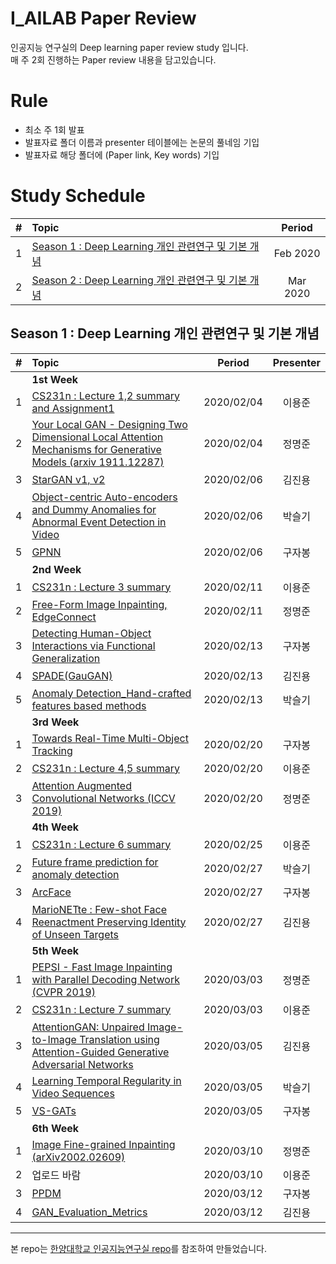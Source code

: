 # I_AILAB Paper Review
 인공지능 연구실의 Deep learning paper review study 입니다.  
매 주 2회 진행하는 Paper review 내용을 담고있습니다.

# Rule

- 최소 주 1회 발표
- 발표자료 폴더 이름과 presenter 테이블에는 논문의 풀네임 기입
- 발표자료 해당 폴더에 (Paper link, Key words) 기입


# Study Schedule

|#  | Topic                                  | Period |
|:--|:---------------------------------------|:---------------:|
|1  | [Season 1 : Deep Learning 개인 관련연구 및 기본 개념](https://github.com/)  | Feb 2020 |
|2  | [Season 2 : Deep Learning 개인 관련연구 및 기본 개념](https://github.com/)  | Mar 2020 |

## Season 1 : Deep Learning 개인 관련연구 및 기본 개념

|#  | Topic                                  | Period | Presenter |
|:--|:---------------------------------------|:---------------:|:---------------:|
||**1st Week**|||
|1  | [CS231n : Lecture 1,2 summary and Assignment1](https://github.com/Runup-AI/paper-review/tree/master/1st-week/CS231n%20summary_LEC1%2C2)  | 2020/02/04 | 이용준
|2  | [Your Local GAN - Designing Two Dimensional Local Attention Mechanisms for Generative Models (arxiv 1911.12287)](https://github.com/Runup-AI/paper-review/tree/master/1st-week/Your%20Local%20GAN%20(1911.12287))  | 2020/02/04 | 정명준
|3  | [StarGAN v1, v2](https://github.com/Runup-AI/paper-review/tree/master/1st-week/StarGAN%20v1%2C12) | 2020/02/06 | 김진용
|4  | [Object-centric Auto-encoders and Dummy Anomalies for Abnormal Event Detection in Video](https://github.com/Runup-AI/paper-review/tree/master/1st-week/Anomaly%20Detection) | 2020/02/06 | 박슬기
|5  | [GPNN](https://github.com/Runup-AI/paper-review/tree/master/1st-week/GPNN) | 2020/02/06 | 구자봉
||**2nd Week**|||
|1  | [CS231n : Lecture 3 summary](https://github.com/Runup-AI/paper-review/tree/master/2nd-week/CS231n%20summary_LEC3)  | 2020/02/11 | 이용준
|2  | [Free-Form Image Inpainting, EdgeConnect](https://github.com/Runup-AI/paper-review/tree/master/2nd-week/Free-Form%20Image%20Inpainting%2C%20EdgeConnect)  | 2020/02/11 | 정명준
|3  | [Detecting Human-Object Interactions via Functional Generalization](https://github.com/Runup-AI/paper-review/tree/master/2nd-week/Detecting%20Human-Object%20Interactions%20via%20Functional%20Generalization)  | 2020/02/13 | 구자봉
|4 |[SPADE(GauGAN)](https://github.com/Runup-AI/paper-review/tree/master/2nd-week/SPADE%20-%20Semantic%20Image%20Synthesis%20with%20Spatially%20Adaptive%20Normalization)| 2020/02/13 | 김진용
|5 |[Anomaly Detection_Hand-crafted features based methods](https://github.com/Runup-AI/paper-review/tree/master/2nd-week/Anomaly%20Detection_Hand-crafted%20features%20based%20methods)| 2020/02/13 | 박슬기
||**3rd Week**|||
|1  | [Towards Real-Time Multi-Object Tracking](https://github.com/Runup-AI/paper-review/tree/master/3rd-week/Towards%20Real-Time%20Multi-Object%20Tracking)  | 2020/02/20 | 구자봉
|2  | [CS231n : Lecture 4,5 summary](https://github.com/Runup-AI/paper-review/tree/master/3rd-week/CS231n%20summary_LEC_4%2C5)  | 2020/02/20 | 이용준
|3  | [Attention Augmented Convolutional Networks (ICCV 2019)](https://github.com/Runup-AI/paper-review/tree/master/3rd-week/Attention%20Augmented%20Convolutional%20Networks)  | 2020/02/20 | 정명준
||**4th Week**||
|1  | [CS231n : Lecture 6 summary](https://github.com/Runup-AI/paper-review/tree/master/4th-week/CS231n%20summary_LEC_6)  | 2020/02/25 | 이용준
|2 |[Future frame prediction for anomaly detection](https://github.com/Runup-AI/paper-review/tree/master/4th-week/Future%20frame%20prediction%20for%20anomaly%20detection)| 2020/02/27 | 박슬기
|3 |[ArcFace](https://github.com/Runup-AI/paper-review/tree/master/4th-week/ArcFace)| 2020/02/27 | 구자봉
|4 |[MarioNETte : Few-shot Face Reenactment Preserving Identity of Unseen Targets](https://github.com/Runup-AI/paper-review/tree/master/4th-week/MarioNETte)| 2020/02/27 | 김진용
||**5th Week**||
|1  | [PEPSI - Fast Image Inpainting with Parallel Decoding Network (CVPR 2019)](https://github.com/Runup-AI/paper-review/tree/master/5th-week/PEPSI%20-%20Fast%20Image%20Inpainting%20with%20Parallel%20Decoding%20Network%20(CVPR%202019))  | 2020/03/03 | 정명준
|2  | [CS231n : Lecture 7 summary](https://github.com/Runup-AI/paper-review/tree/master/5th-week/CS231n%20summary_LEC_7)  | 2020/03/03 | 이용준
|3  | [AttentionGAN: Unpaired Image-to-Image Translation using Attention-Guided Generative Adversarial Networks](https://github.com/Runup-AI/paper-review/tree/master/5th-week/AttentionGAN_V2)  | 2020/03/05 | 김진용
|4  | [Learning Temporal Regularity in Video Sequences](https://github.com/Runup-AI/paper-review/tree/master/5th-week/Learning%20Temporal%20Regularity%20in%20Video%20Sequences)  | 2020/03/05 | 박슬기
|5  | [VS-GATs](https://github.com/Runup-AI/paper-review/tree/master/5th-week/VS-GATs)  | 2020/03/05 | 구자봉
||**6th Week**||
|1  | [Image Fine-grained Inpainting (arXiv2002.02609)](https://github.com/Runup-AI/paper-review/tree/master/6th-week/Image%20Fine-grained%20Inpainting)  | 2020/03/10 | 정명준
|2  | 업로드 바람  | 2020/03/10 | 이용준
|3  | [PPDM](https://github.com/Runup-AI/paper-review/tree/master/6th-week/PPDM)  | 2020/03/12 | 구자봉
|4  | [GAN_Evaluation_Metrics](https://github.com/Runup-AI/paper-review/tree/master/6th-week/GAN_Evaluation_Metrics)  | 2020/03/12 | 김진용
---

 
 본 repo는 [한양대학교 인공지능연구실 repo](https://github.com/HYU-AILAB/ai-seminar)를 참조하여 만들었습니다.
